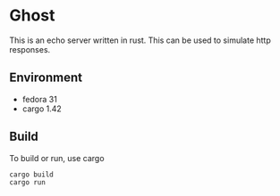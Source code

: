 # Ghost

This is an echo server written in rust. This can be used to simulate http responses.

## Environment

* fedora 31
* cargo 1.42

## Build

To build or run, use cargo

    cargo build
    cargo run

